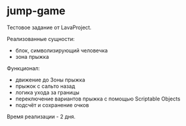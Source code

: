 # jump-game
 
Тестовое задание от LavaProject.

Реализованные сущности:

 * блок, символизирующий человечка
 * зона прыжка

 Функционал:

 * движение до Зоны прыжка
 * прыжок с сальто назад
 * логика ухода за границы
 * переключение вариантов прыжка с помощью Scriptable Objects
 * подсчёт и сохранение очков

Время реализации - 2 дня.